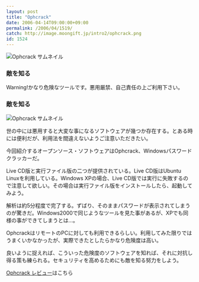 ```yaml
---
layout: post
title: "Ophcrack"
date: 2006-04-14T09:00:00+09:00
permalink: /2006/04/1519/
catch: http://image.moongift.jp/intro2/ophcrack.png
id: 1524
---
```

 ![Ophcrack サムネイル](http://image.moongift.jp/intro2/ophcrack.t.png "Ophcrack サムネイル")
  

### 敵を知る
  
Warning!かなり危険なツールです。悪用厳禁、自己責任の上ご利用下さい。  
<!--more-->  

### 敵を知る
  

![Ophcrack サムネイル](http://image.moongift.jp/intro2/ophcrack.png "Ophcrack サムネイル")

  

世の中には悪用すると大変な事になるソフトウェアが幾つか存在する。とある時には便利だが、利用法を間違えないようご注意いただきたい。

  

今回紹介するオープンソース・ソフトウェアはOphcrack、Windowsパスワードクラッカーだ。

  

Live CD版と実行ファイル版の二つが提供されている。Live CD版はUbuntu Linuxを利用している。Windows XPの場合、Live CD版では実行に失敗するので注意して欲しい。その場合は実行ファイル版をインストールしたら、起動してみよう。

  

解析は約5分程度で完了する。ずばり、そのままパスワードが表示されてしまうのが驚きだ。Windows2000で同じようなツールを見た事があるが、XPでも同様の事ができてしまうとは…。

  

OphcrackはリモートのPCに対しても利用できるらしい。利用してみた限りではうまくいかなかったが、実際できたとしたらかなり危険度は高い。

  

良いように捉えれば、こういった危険度のソフトウェアを知れば、それに対抗し得る策も練られる。セキュリティを高めるためにも敵を知る努力をしよう。

  

[Ophcrack レビュー](http://oss.moongift.jp/review/i-1524.html)はこちら


